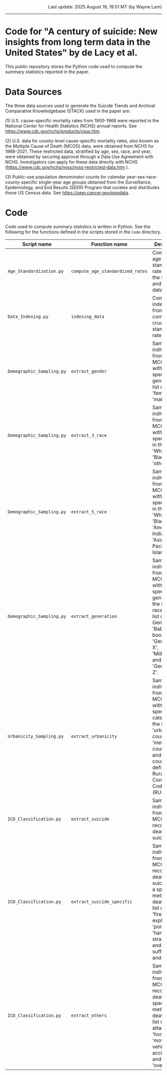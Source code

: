 <div align="right">
  Last update: 2025 August 19, 19:51 MT (by Wayne Lam)
</div>
<hr>

# Code for "A century of suicide: New insights from long term data in the United States" by de Lacy et al.

This public repository stores the Python code used to compute the summary statistics reported in the paper. 

# Data Sources

The three data sources used to generate the Suicide Trends and Archival Comparative Knowledgebase (STACK) used in the paper are:

(1) U.S. cause-specific mortality rates from 1900-1968 were reported in the National Center for Health Statistics (NCHS) annual reports. See https://www.cdc.gov/nchs/products/vsus.htm. 

(2) U.S. data for county-level cause-specific mortality rates, also known as the Multiple Cause of Death (MCOD) data, were obtained from NCHS for 1968-2021. These restricted data, stratified by age, sex, race, and year, were obtained by securing approval through a Data Use Agreement with NCHS. Investigators can apply for these data directly with NCHS (https://www.cdc.gov/nchs/nvss/nvss-restricted-data.htm ).

(3) Public-use population denominator counts for calendar year-sex-race-county-specific single-year age groups obtained from the Surveillance, Epidemiology, and End Results (SEER) Program that curates and distributes these US Census data. See https://seer.cancer.gov/popdata.

# Code

Code used to compute summary statistics is written in Python. See the following for the functions defined in the scripts stored in the `Code` directory.

|Script name|Function name|Description|
|---|---|---|
|`Age_Standardization.py`|`compute_age_standardized_rates`|Compute age-standardized rates from the MCOD and SEER data.|
|`Data_Indexing.py`|`indexing_data`|Compute indexed rates from pre-computed crude/age-standardized rates.|
|`Demographic_Sampling.py`|`extract_gender`|Sample individuals from the MCOD data with a specific gender in the list of 'female' and 'male'.|
|`Demographic_Sampling.py`|`extract_3_race`|Sample individuals from the MCOD data with a specific race in the list of 'White', 'Black', and 'others'.|
|`Demographic_Sampling.py`|`extract_5_race`|Sample individuals from the MCOD data with a specific race in the list of 'White', 'Black', 'American Indian', and 'Asian or Pacific Islander'.|
|`Demographic_Sampling.py`|`extract_generation`|Sample individuals from the MCOD data with a specific generation in the list of race in the list of 'Silent Generation', 'Baby boomers', 'Generation X', 'Millennials', and 'Generation Z'.|
|`Urbanicity_Sampling.py`|`extract_urbanicity`|Sample individuals from the MCOD data with a specific category in the list of 'urban counties', 'metro counties', and 'rural counties', defined by Rural-Urban Continuum Codes (RUCC).|
|`ICD_Classification.py`|`extract_suicide`|Sample individuals from the MCOD data recorded as death by suicide.|
|`ICD_Classification.py`|`extract_suicide_specific`|Sample individuals from the MCOD data recorded as death by suicide with a specific method of death in the list of 'firearms and explosives', 'poisoning', 'hanging, strangulation, and suffocation', and 'others'.|
|`ICD_Classification.py`|`extract_others`|Sample individuals from the MCOD data recorded as death by a specific method of death in the list of 'heart attack', 'homicide', 'motor vehicle accident', and 'overdose'.|
